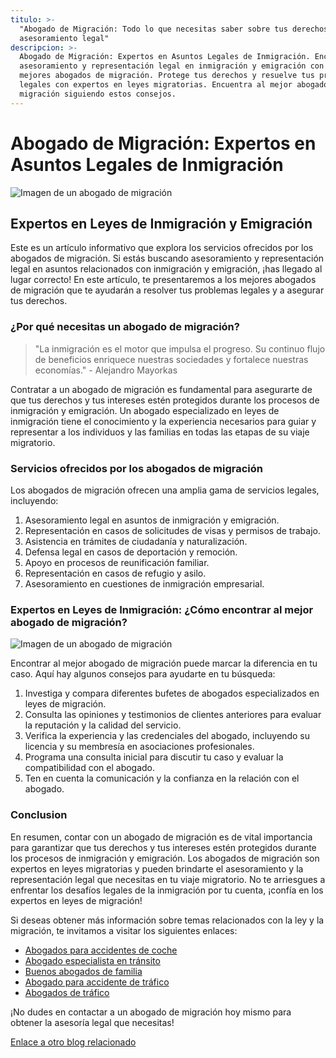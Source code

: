 ```yaml
---
titulo: >-
  "Abogado de Migración: Todo lo que necesitas saber sobre tus derechos y
  asesoramiento legal"
descripcion: >-
  Abogado de Migración: Expertos en Asuntos Legales de Inmigración. Encuentra
  asesoramiento y representación legal en inmigración y emigración con los
  mejores abogados de migración. Protege tus derechos y resuelve tus problemas
  legales con expertos en leyes migratorias. Encuentra al mejor abogado de
  migración siguiendo estos consejos.
---
```


# Abogado de Migración: Expertos en Asuntos Legales de Inmigración

![Imagen de un abogado de migración](./img/abogado-migracion-1.webp)

## Expertos en Leyes de Inmigración y Emigración

Este es un artículo informativo que explora los servicios ofrecidos por los abogados de migración. Si estás buscando asesoramiento y representación legal en asuntos relacionados con inmigración y emigración, ¡has llegado al lugar correcto! En este artículo, te presentaremos a los mejores abogados de migración que te ayudarán a resolver tus problemas legales y a asegurar tus derechos.

### ¿Por qué necesitas un abogado de migración?

> "La inmigración es el motor que impulsa el progreso. Su continuo flujo de beneficios enriquece nuestras sociedades y fortalece nuestras economías." - Alejandro Mayorkas

Contratar a un abogado de migración es fundamental para asegurarte de que tus derechos y tus intereses estén protegidos durante los procesos de inmigración y emigración. Un abogado especializado en leyes de inmigración tiene el conocimiento y la experiencia necesarios para guiar y representar a los individuos y las familias en todas las etapas de su viaje migratorio.

### Servicios ofrecidos por los abogados de migración

Los abogados de migración ofrecen una amplia gama de servicios legales, incluyendo:

1. Asesoramiento legal en asuntos de inmigración y emigración.
2. Representación en casos de solicitudes de visas y permisos de trabajo.
3. Asistencia en trámites de ciudadanía y naturalización.
4. Defensa legal en casos de deportación y remoción.
5. Apoyo en procesos de reunificación familiar.
6. Representación en casos de refugio y asilo.
7. Asesoramiento en cuestiones de inmigración empresarial.

### Expertos en Leyes de Inmigración: ¿Cómo encontrar al mejor abogado de migración?

![Imagen de un abogado de migración](./img/abogado-migracion-2.webp)

Encontrar al mejor abogado de migración puede marcar la diferencia en tu caso. Aquí hay algunos consejos para ayudarte en tu búsqueda:

1. Investiga y compara diferentes bufetes de abogados especializados en leyes de migración.
2. Consulta las opiniones y testimonios de clientes anteriores para evaluar la reputación y la calidad del servicio.
3. Verifica la experiencia y las credenciales del abogado, incluyendo su licencia y su membresía en asociaciones profesionales.
4. Programa una consulta inicial para discutir tu caso y evaluar la compatibilidad con el abogado.
5. Ten en cuenta la comunicación y la confianza en la relación con el abogado.

### Conclusion

En resumen, contar con un abogado de migración es de vital importancia para garantizar que tus derechos y tus intereses estén protegidos durante los procesos de inmigración y emigración. Los abogados de migración son expertos en leyes migratorias y pueden brindarte el asesoramiento y la representación legal que necesitas en tu viaje migratorio. No te arriesgues a enfrentar los desafíos legales de la inmigración por tu cuenta, ¡confía en los expertos en leyes de migración!

Si deseas obtener más información sobre temas relacionados con la ley y la migración, te invitamos a visitar los siguientes enlaces:

- [Abogados para accidentes de coche](abogados-accidente-coche)
- [Abogado especialista en tránsito](abogado-de-transito)
- [Buenos abogados de familia](buenos-abogados-de-familia)
- [Abogado para accidente de tráfico](abogado-accidente-trafico)
- [Abogados de tráfico](abogados-de-trafico)

¡No dudes en contactar a un abogado de migración hoy mismo para obtener la asesoría legal que necesitas!

[Enlace a otro blog relacionado](https://www.ejemplo.com)
